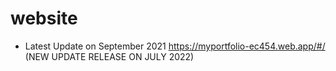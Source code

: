 # website

- Latest Update on September 2021
  https://myportfolio-ec454.web.app/#/ (NEW UPDATE RELEASE ON JULY 2022)
